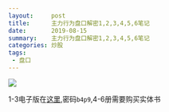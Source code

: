 ```yaml
---
layout:     post
title:      主力行为盘口解密1,2,3,4,5,6笔记
date:       2019-08-15
summary:    主力行为盘口解密1,2,3,4,5,6笔记
categories: 炒股
tags:
 - 盘口
---
```


<img src="http://to_add" data-action="zoom">

1-3电子版在[这里][2],密码`b4p9`,4-6册需要购买实体书

[2]: https://pan.baidu.com/s/1j7kqp8SleY6DFxW1AfEfNQ
